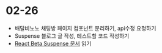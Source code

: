 # 02-26

- 배달비노노 채팅방 페이지 컴포넌트 분리하기, api수정 요청하기
- Suspense 블로그 글 작성, 테스트할 코드 작성하기
- [React Beta Suspense 문서](https://beta.reactjs.org/reference/react/Suspense) 읽기
